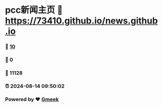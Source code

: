 # pcc新闻主页 :link: https://73410.github.io/news.github.io 
### :page_facing_up: [10](https://73410.github.io/news.github.io/tag.html) 
### :speech_balloon: 0 
### :hibiscus: 11128 
### :alarm_clock: 2024-08-14 09:50:02 
### Powered by :heart: [Gmeek](https://github.com/Meekdai/Gmeek)
